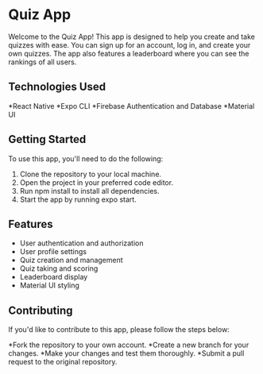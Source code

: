# Quiz App

Welcome to the Quiz App! This app is designed to help you create and take quizzes with ease. You can sign up for an account, log in, and create your own quizzes. The app also features a leaderboard where you can see the rankings of all users.

## Technologies Used
*React Native
*Expo CLI
*Firebase Authentication and Database
*Material UI

## Getting Started

To use this app, you'll need to do the following:

1. Clone the repository to your local machine.
2. Open the project in your preferred code editor.
3. Run npm install to install all dependencies.
4. Start the app by running expo start.

## Features
* User authentication and authorization
* User profile settings
* Quiz creation and management
* Quiz taking and scoring
* Leaderboard display
* Material UI styling


## Contributing 

If you'd like to contribute to this app, please follow the steps below:

*Fork the repository to your own account.
*Create a new branch for your changes.
*Make your changes and test them thoroughly.
*Submit a pull request to the original repository.
